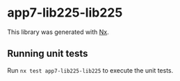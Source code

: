 # app7-lib225-lib225

This library was generated with [Nx](https://nx.dev).

## Running unit tests

Run `nx test app7-lib225-lib225` to execute the unit tests.
